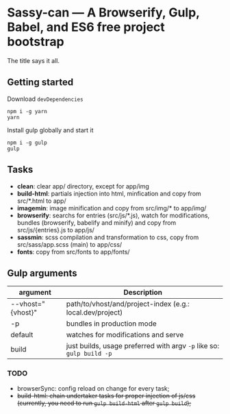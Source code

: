 # Sassy-can — A Browserify, Gulp, Babel, and ES6 free project bootstrap
The title says it all.
## Getting started
Download `devDependencies`
```
npm i -g yarn
yarn
```
Install gulp globally and start it
```
npm i -g gulp
gulp
```
## Tasks
- **clean**: clear app/ directory, except for app/img
- **build-html**: partials injection into html, minfication and copy from src/*.html to app/
- **imagemin**: image minification and copy from src/img/* to app/img/
- **browserify**: searchs for entries (src/js/*.js), watch for modifications, bundles (browserify, babelify and minify) and copy from src/js/{entries}.js to app/js/
- **sassmin**: scss compilation and transformation to css, copy from src/sass/app.scss (main) to app/css/
- **fonts**: copy from src/fonts to app/fonts/

## Gulp arguments
| argument      | Description                                              
|----------|----------------------------------------------------------
| --vhost="{vhost}"  | path/to/vhost/and/project-index (e.g.: local.dev/project)
| -p | bundles in production mode
| default | watches for modifications and serve
| build | just builds, usage preferred with argv `-p` like so: `gulp build -p`

### TODO
 - browserSync: config reload on change for every task;
 - ~~build-html: chain undertaker tasks for proper injection of js/css (currently, you need to run `gulp build-html` after `gulp build`);~~